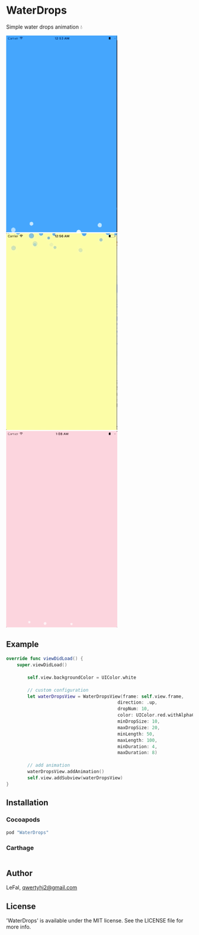 # WaterDrops
Simple water drops animation 💧

<img src="ExampleImages/ExampleImages1.gif" width="300"> <img src="ExampleImages/ExampleImages2.gif" width="300"> <img src="ExampleImages/ExampleImages3.gif" width="300">

## Example
```swift
override func viewDidLoad() {
    super.viewDidLoad()
    
        self.view.backgroundColor = UIColor.white

        // custom configuration
        let waterDropsView = WaterDropsView(frame: self.view.frame,
                                          direction: .up,
                                          dropNum: 10,
                                          color: UIColor.red.withAlphaComponent(0.7),
                                          minDropSize: 10,
                                          maxDropSize: 20,
                                          minLength: 50,
                                          maxLength: 100,
                                          minDuration: 4,
                                          maxDuration: 8)
        
        // add animation 
        waterDropsView.addAnimation()
        self.view.addSubview(waterDropsView)
}
```

## Installation

### Cocoapods
```ruby
pod "WaterDrops"
```

### Carthage
```
```

## Author

LeFal, qwertyhj2@gmail.com

## License

'WaterDrops' is available under the MIT license. See the LICENSE file for more info.
